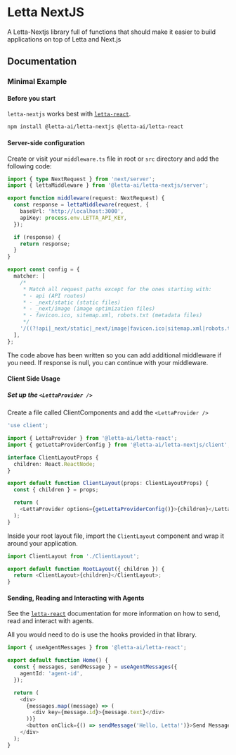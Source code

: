 # Letta NextJS

A Letta-Nextjs library full of functions that should make it easier to build applications on top of Letta and Next.js

## Documentation

### Minimal Example

#### Before you start

`letta-nextjs` works best with [`letta-react`](https://www.npmjs.com/package/@letta-ai/letta-react).

```bash
npm install @letta-ai/letta-nextjs @letta-ai/letta-react
```

#### Server-side configuration

Create or visit your `middleware.ts` file in root or `src` directory and add the following code:

```typescript
import { type NextRequest } from 'next/server';
import { lettaMiddleware } from '@letta-ai/letta-nextjs/server';

export function middleware(request: NextRequest) {
  const response = lettaMiddleware(request, {
    baseUrl: 'http://localhost:3000',
    apiKey: process.env.LETTA_API_KEY,
  });

  if (response) {
    return response;
  }
}

export const config = {
  matcher: [
    /*
     * Match all request paths except for the ones starting with:
     * - api (API routes)
     * - _next/static (static files)
     * - _next/image (image optimization files)
     * - favicon.ico, sitemap.xml, robots.txt (metadata files)
     */
    '/((?!api|_next/static|_next/image|favicon.ico|sitemap.xml|robots.txt).*)',
  ],
};
```

The code above has been written so you can add additional middleware if you need. If response is null, you can continue with your middleware.

#### Client Side Usage

##### Set up the `<LettaProvider />`

Create a file called ClientComponents and add the `<LettaProvider />`

```typescript jsx
'use client';

import { LettaProvider } from '@letta-ai/letta-react';
import { getLettaProviderConfig } from '@letta-ai/letta-nextjs/client';

interface ClientLayoutProps {
  children: React.ReactNode;
}

export default function ClientLayout(props: ClientLayoutProps) {
  const { children } = props;

  return (
    <LettaProvider options={getLettaProviderConfig()}>{children}</LettaProvider>
  );
}
```

Inside your root layout file, import the `ClientLayout` component and wrap it around your application.

```typescript jsx
import ClientLayout from './ClientLayout';

export default function RootLayout({ children }) {
  return <ClientLayout>{children}</ClientLayout>;
}
```

#### Sending, Reading and Interacting with Agents

See the [`letta-react`](https://www.npmjs.com/package/@letta-ai/letta-react) documentation for more information on how to send, read and interact with agents.

All you would need to do is use the hooks provided in that library.

```typescript jsx
import { useAgentMessages } from '@letta-ai/letta-react';

export default function Home() {
  const { messages, sendMessage } = useAgentMessages({
    agentId: 'agent-id',
  });

  return (
    <div>
      {messages.map((message) => (
        <div key={message.id}>{message.text}</div>
      ))}
      <button onClick={() => sendMessage('Hello, Letta!')}>Send Message</button>
    </div>
  );
}
```
